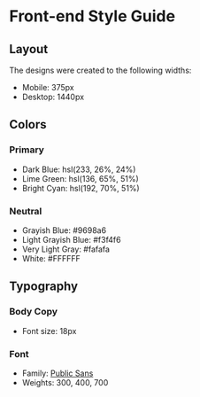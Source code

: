 # Front-end Style Guide

## Layout

The designs were created to the following widths:

- Mobile: 375px
- Desktop: 1440px

## Colors

### Primary

- Dark Blue: hsl(233, 26%, 24%)
- Lime Green: hsl(136, 65%, 51%)
- Bright Cyan: hsl(192, 70%, 51%)

### Neutral

- Grayish Blue: #9698a6
- Light Grayish Blue: #f3f4f6
- Very Light Gray: #fafafa
- White: #FFFFFF

## Typography

### Body Copy

- Font size: 18px

### Font

- Family: [Public Sans](https://fonts.google.com/specimen/Public+Sans)
- Weights: 300, 400, 700
